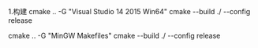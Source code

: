 
1.构建
cmake .. -G "Visual Studio 14 2015 Win64"
cmake --build ./ --config release

cmake .. -G "MinGW Makefiles"
cmake --build ./ --config release